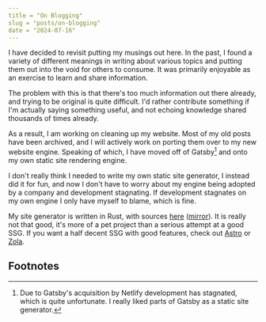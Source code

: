 ```yaml
---
title = "On Blogging"
slug = "posts/on-blogging"
date = "2024-07-16"
---
```


I have decided to revisit putting my musings out here. In the past, I found a variety of different meanings in writing about various topics and putting them out into the void for others to consume. It was primarily enjoyable as an exercise to learn and share information. 

The problem with this is that there's too much information out there already, and trying to be original is quite difficult. I'd rather contribute something if I'm actually saying something useful, and not echoing knowledge shared thousands of times already.

As a result, I am working on cleaning up my website. Most of my old posts have been archived, and I will actively work on porting them over to my new website engine. Speaking of which, I have moved off of Gatsby[^1] and onto my own static site rendering engine.

I don't really think I needed to write my own static site generator, I instead did it for fun, and now I don't have to worry about my engine being adopted by a company and development stagnating. If development stagnates on my own engine I only have myself to blame, which is fine.

My site generator is written in Rust, with sources [here](https://gitlab.advtech.ca/netwinder/advtech.ca) ([mirror](https://github.com/TheConner/advtech.ca)). It is really not that good, it's more of a pet project than a serious attempt at a good SSG. If you want a half decent SSG with good features, check out [Astro](https://astro.build/) or [Zola](https://www.getzola.org/). 


## Footnotes

[^1]: Due to Gatsby's acquisition by Netlify development has stagnated, which is quite unfortunate. I really liked parts of Gatsby as a static site generator.
